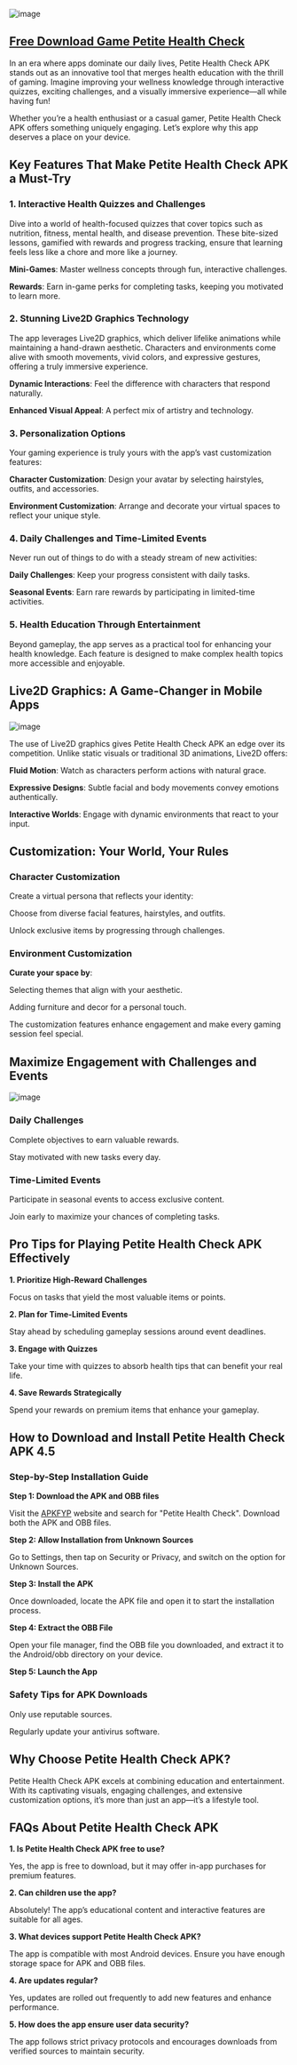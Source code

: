 ![image](https://github.com/user-attachments/assets/fb7cd7da-8cc8-4191-a253-05f94e016ebc)

## [Free Download Game Petite Health Check](https://apkfyp.com/petite-health-check.html)

In an era where apps dominate our daily lives, Petite Health Check APK stands out as an innovative tool that merges health education with the thrill of gaming. Imagine improving your wellness knowledge through interactive quizzes, exciting challenges, and a visually immersive experience—all while having fun!

Whether you’re a health enthusiast or a casual gamer, Petite Health Check APK offers something uniquely engaging. Let’s explore why this app deserves a place on your device.

## Key Features That Make Petite Health Check APK a Must-Try

### 1. Interactive Health Quizzes and Challenges

Dive into a world of health-focused quizzes that cover topics such as nutrition, fitness, mental health, and disease prevention. These bite-sized lessons, gamified with rewards and progress tracking, ensure that learning feels less like a chore and more like a journey.

**Mini-Games**: Master wellness concepts through fun, interactive challenges.

**Rewards**: Earn in-game perks for completing tasks, keeping you motivated to learn more.

### 2. Stunning Live2D Graphics Technology

The app leverages Live2D graphics, which deliver lifelike animations while maintaining a hand-drawn aesthetic. Characters and environments come alive with smooth movements, vivid colors, and expressive gestures, offering a truly immersive experience.

**Dynamic Interactions**: Feel the difference with characters that respond naturally.

**Enhanced Visual Appeal**: A perfect mix of artistry and technology.

### 3. Personalization Options

Your gaming experience is truly yours with the app’s vast customization features:

**Character Customization**: Design your avatar by selecting hairstyles, outfits, and accessories.

**Environment Customization**: Arrange and decorate your virtual spaces to reflect your unique style.

### 4. Daily Challenges and Time-Limited Events

Never run out of things to do with a steady stream of new activities:

**Daily Challenges**: Keep your progress consistent with daily tasks.

**Seasonal Events**: Earn rare rewards by participating in limited-time activities.

### 5. Health Education Through Entertainment

Beyond gameplay, the app serves as a practical tool for enhancing your health knowledge. Each feature is designed to make complex health topics more accessible and enjoyable.

## Live2D Graphics: A Game-Changer in Mobile Apps

![image](https://github.com/user-attachments/assets/a84b9e5a-3452-4cb5-bc15-66480c40cce2)

The use of Live2D graphics gives Petite Health Check APK an edge over its competition. Unlike static visuals or traditional 3D animations, Live2D offers:

**Fluid Motion**: Watch as characters perform actions with natural grace.

**Expressive Designs**: Subtle facial and body movements convey emotions authentically.

**Interactive Worlds**: Engage with dynamic environments that react to your input.

## Customization: Your World, Your Rules

### Character Customization

Create a virtual persona that reflects your identity:

Choose from diverse facial features, hairstyles, and outfits.

Unlock exclusive items by progressing through challenges.

### Environment Customization

**Curate your space by**:

Selecting themes that align with your aesthetic.

Adding furniture and decor for a personal touch.

The customization features enhance engagement and make every gaming session feel special.

## Maximize Engagement with Challenges and Events

![image](https://github.com/user-attachments/assets/6a2243a0-ee52-4d93-9743-9f5a6adfda82)

### Daily Challenges

Complete objectives to earn valuable rewards.

Stay motivated with new tasks every day.

### Time-Limited Events

Participate in seasonal events to access exclusive content.

Join early to maximize your chances of completing tasks.

## Pro Tips for Playing Petite Health Check APK Effectively

**1. Prioritize High-Reward Challenges**

Focus on tasks that yield the most valuable items or points.

**2. Plan for Time-Limited Events**

Stay ahead by scheduling gameplay sessions around event deadlines.

**3. Engage with Quizzes**

Take your time with quizzes to absorb health tips that can benefit your real life.

**4. Save Rewards Strategically**

Spend your rewards on premium items that enhance your gameplay.

## How to Download and Install Petite Health Check APK 4.5

### Step-by-Step Installation Guide

**Step 1: Download the APK and OBB files**

Visit the [APKFYP](https://apkfyp.com/) website and search for "Petite Health Check". Download both the APK and OBB files.

**Step 2: Allow Installation from Unknown Sources** 

Go to Settings, then tap on Security or Privacy, and switch on the option for Unknown Sources.

**Step 3: Install the APK**

Once downloaded, locate the APK file and open it to start the installation process.

**Step 4: Extract the OBB File**

Open your file manager, find the OBB file you downloaded, and extract it to the Android/obb directory on your device.

**Step 5: Launch the App**

### Safety Tips for APK Downloads

Only use reputable sources.

Regularly update your antivirus software.

## Why Choose Petite Health Check APK?

Petite Health Check APK excels at combining education and entertainment. With its captivating visuals, engaging challenges, and extensive customization options, it’s more than just an app—it’s a lifestyle tool.

## FAQs About Petite Health Check APK

**1. Is Petite Health Check APK free to use?**

Yes, the app is free to download, but it may offer in-app purchases for premium features.

**2. Can children use the app?**

Absolutely! The app’s educational content and interactive features are suitable for all ages.

**3. What devices support Petite Health Check APK?**

The app is compatible with most Android devices. Ensure you have enough storage space for APK and OBB files.

**4. Are updates regular?**

Yes, updates are rolled out frequently to add new features and enhance performance.

**5. How does the app ensure user data security?**

The app follows strict privacy protocols and encourages downloads from verified sources to maintain security.
